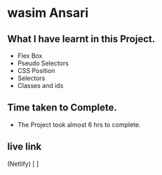 # wasim Ansari

## What I have learnt in this Project.
- Flex Box 
- Pseudo Selectors
- CSS Position
- Selectors
- Classes and ids

## Time taken to Complete.
- The Project took almost 6 hrs to complete.

## live link
(Netlify) [ ]